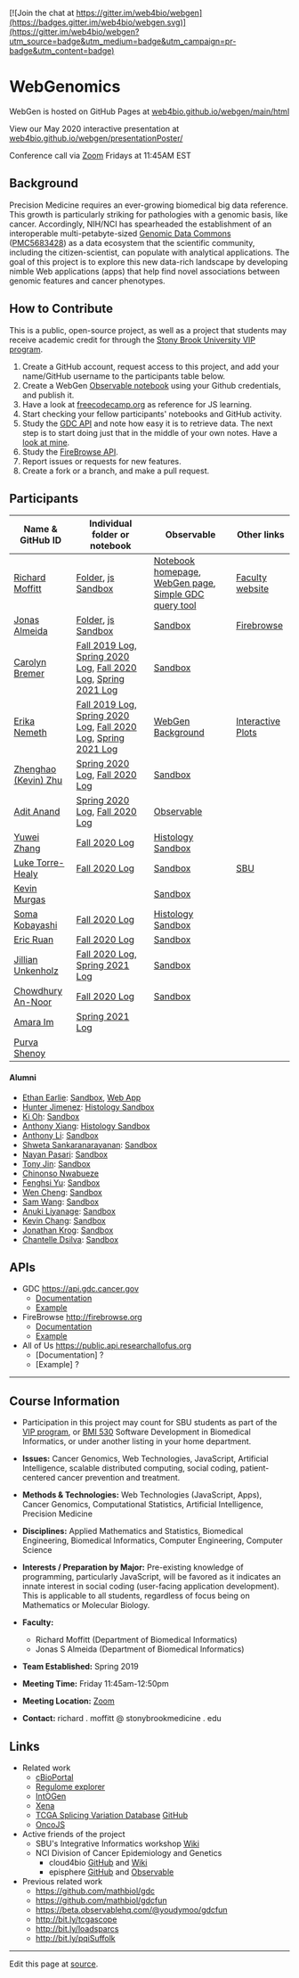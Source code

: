 [![Join the chat at https://gitter.im/web4bio/webgen](https://badges.gitter.im/web4bio/webgen.svg)](https://gitter.im/web4bio/webgen?utm_source=badge&utm_medium=badge&utm_campaign=pr-badge&utm_content=badge)

# WebGenomics

WebGen is hosted on GitHub Pages at [web4bio.github.io/webgen/main/html](https://web4bio.github.io/webgen/main/html)

View our May 2020 interactive presentation at [web4bio.github.io/webgen/presentationPoster/](https://web4bio.github.io/webgen/presentationPoster/)

Conference call via [Zoom](https://sbubmi.page.link/vip) Fridays at 11:45AM EST

## Background

Precision Medicine requires an ever-growing biomedical big data reference. This growth is particularly striking for pathologies with a genomic basis, like cancer. Accordingly, NIH/NCI has spearheaded the establishment of an interoperable multi-petabyte-sized [Genomic Data Commons](gdc.cancer.gov) ([PMC5683428](https://www.ncbi.nlm.nih.gov/pmc/articles/PMC5683428/)) as a data ecosystem that the scientific community, including the citizen-scientist, can populate with analytical applications. The goal of this project is to explore this new data-rich landscape by developing nimble Web applications (apps) that help find novel associations between genomic features and cancer phenotypes.

## How to Contribute

This is a public, open-source project, as well as a project that students may receive academic credit for through the [Stony Brook University VIP program](https://www.stonybrook.edu/commcms/vertically-integrated-projects/teams/_team_page/team_page.php?team=WebGen%20(Web%20Genomics)).

1. Create a GitHub account, request access to this project, and add your name/GitHub username to the participants table below.
2. Create a WebGen [Observable notebook](https://beta.observablehq.com) using your Github credentials, and publish it.
3. Have a look at [freecodecamp.org](https://www.freecodecamp.org) as reference for JS learning.
4. Start checking your fellow participants' notebooks and GitHub activity.
5. Study the [GDC API](https://docs.gdc.cancer.gov/API/Users_Guide/Getting_Started/) and note how easy it is to retrieve data. The next step is to start doing just that in the middle of your own notes. Have a [look at mine](https://beta.observablehq.com/@jonasalmeida/webgen).
6. Study the [FireBrowse API](http://firebrowse.org).
7. Report issues or requests for new features.
8. Create a fork or a branch, and make a pull request.

## Participants

| Name & GitHub ID  | Individual folder or notebook | Observable | Other links|
| --- | --- | --- | --- |
| [Richard Moffitt](https://github.com/rmoffitt) | [Folder](/archive/richard/), [js Sandbox](/archive/richard/richard.html) | [Notebook homepage](https://observablehq.com/@rmoffitt?tab=notebooks), [WebGen page](https://observablehq.com/@rmoffitt/webgen), [Simple GDC query tool](https://observablehq.com/@rmoffitt/tcgaplots) | [Faculty website](https://bmi.stonybrookmedicine.edu/people/moffitt_richard) |
| [Jonas Almeida](http://www.github.com/jonasalmeida) | [Folder](https://github.com/web4bio/webgen/tree/master/archive/jonas), [js Sandbox](https://web4bio.github.io/webgen/archive/jonas/) | [Sandbox](https://beta.observablehq.com/@jonasalmeida/webgen)    | [Firebrowse](https://github.com/episphere/firebrowse) |
| [Carolyn Bremer](http://www.github.com/cgbrem) | [Fall 2019 Log](https://docs.google.com/document/d/1z0pNNcCbAV8Sb0JKBMMoaw0-78mEdBKtLWa6WKW4ijk/edit), [Spring 2020 Log](https://docs.google.com/document/d/1l8UgEMjIHbWd9m8RNZy4ZXpysO4Gtk0Kf0olnhbPtXc/edit), [Fall 2020 Log](https://docs.google.com/document/d/1edAH_tN2WeVNjC3mCg7IkX6jSyO3aI1f7iU3Gv-LSeA/edit?usp=sharing), [Spring 2021 Log](https://docs.google.com/document/d/1L6ftHoj4R18iJfqCTJRlqUCQMmHICYqdOtm2SskLXxY/edit?usp=sharing) |[Sandbox](https://observablehq.com/@cgbrem/web-gen-fall-19) |   |
| [Erika Nemeth](http://www.github.com/enemeth19) | [Fall 2019 Log](https://docs.google.com/document/d/1yCoHM8SleFvwsuQzfcO19oCWE36EUJ482bX38X8a7xY/edit?usp=sharing), [Spring 2020 Log](https://docs.google.com/document/d/11f0B8j0gTE6leyFeDKHd6onu2LOnVyqPDmGc-vt5d_c/edit?usp=sharing), [Fall 2020 Log](https://docs.google.com/document/d/18d5oB-Uft5nBskVxnZuEcaXHDPE291y2PBzQtcPZXVo/edit?usp=sharing), [Spring 2021 Log](https://docs.google.com/document/d/1aWkkX9PEcEZWaK37F5n0_LABoo1JIj8OS-mkj4k5Ras/edit?usp=sharing) | [WebGen Background](https://observablehq.com/@enemeth19/webgen) | [Interactive Plots](https://episphere.github.io/mortalitytracker/board/) |
| [Zhenghao (Kevin) Zhu](https://github.com/ZhenghaoZhu) | [Spring 2020 Log](https://docs.google.com/document/d/1x_UYj9iuYBXwfJBVzOtyGaZJc6LOymu_gvBZ-CIJt2U/edit?usp=sharing), [Fall 2020 Log](https://docs.google.com/document/d/1HMWPe9dYiMrsONfoxObnglpwDLDVDa-Hu2AnJ0bcJmE/edit?usp=sharing) | [Sandbox](https://observablehq.com/@zhenghaozhu/webgen) |   |
| [Adit Anand](https://github.com/19aanand) | [Spring 2020 Log](https://docs.google.com/document/d/1K6yBJq7C4XOlkl4Hm5smnPiY-lj_lJ2miwV6pRl-KEU/edit?usp=sharing), [Fall 2020 Log](https://docs.google.com/document/d/1g1pkQcqoDTa40BUXveAWDokW_1Q-spkC_0n6xB5vTO8/edit) | [Observable](https://observablehq.com/@19aanand) |   |
| [Yuwei Zhang](https://github.com/Yuw-zhang) | [Fall 2020 Log](https://docs.google.com/document/d/1INk8iqLC-mqNpSYvK5mgmly7jMlk3Mwc3l4ylU-H-SU/edit?usp=sharing) |[Histology Sandbox](https://observablehq.com/@yuw-zhang/webgen) | | 
| [Luke Torre-Healy](https://github.com/lthealy) | [Fall 2020 Log](https://docs.google.com/document/d/14CbEL9a69vw59s9eNWlebVGBgKQDJclhiaY-yZLjRyU/edit?usp=sharing)| [Sandbox](https://observablehq.com/@lthealy/webgen-doc)| [SBU](https://renaissance.stonybrookmedicine.edu/mstp/people/Torre-Healy) |
| [Kevin Murgas](https://github.com/kevin-murgas) | | [Sandbox](https://observablehq.com/@kevin-murgas/webgen) | |
| [Soma Kobayashi](https://github.com/skobayashi0417) | [Fall 2020 Log](https://docs.google.com/document/d/14oeMCzMhF3AISCIlZo9wm0hmrjTOgVGnp8jB4ZF-lS8/edit?usp=sharing) | [Histology Sandbox](https://observablehq.com/@skobayashi0417/test) | |
| [Eric Ruan](https://github.com/ericr491) | [Fall 2020 Log](https://docs.google.com/document/d/1RldOmYmN9yAjB2dhHcvPQdRe_WidyJhlccK51Nb8tL8/edit?usp=sharing) | [Sandbox](https://observablehq.com/@ericr491/webgen) | |
| [Jillian Unkenholz](https://github.com/jillianunk32)  | [Fall 2020 Log](https://docs.google.com/document/d/1c1T6mJisOjjH_uQheGSuq5BtZTJ1u-04OMFvhlM-PAY/edit?usp=sharing), [Spring 2021 Log](https://docs.google.com/document/d/1t9JfmrQJ7Xjy29iUG4icd3QaqzZ0-LQQeVNzT-IzbxI/edit?usp=sharing)|[Sandbox](https://observablehq.com/@jillianunk32/webgen) | |
| [Chowdhury An-Noor](https://github.com/chowdhuryannoor) |[Fall 2020 Log](https://docs.google.com/document/d/1LGMLUeRYprQLJjIqrcAhkt0rZmliiRqFKP8AvuWq1z0/edit?usp=sharing) |[Sandbox](https://observablehq.com/@chowdhuryannoor/webgen-chowdhury) | |
| [Amara Im](https://github.com/amaraim22) |[Spring 2021 Log](https://docs.google.com/document/d/1L9jJvpQX5DLRC43ajV3Sk4Cll0koJPJI6Uu3oediN1Y/edit?usp=sharing) | |
| [Purva Shenoy](https://github.com/prvshenoy01) | |

#### Alumni
  * [Ethan Earlie](https://github.com/Ethan-Earlie): [Sandbox](https://observablehq.com/@ethan-earlie/webgen), [Web App](https://web4bio.github.io/webgen/main/) 
  * [Hunter Jimenez](https://github.com/hunterjimenezsbu): [Histology Sandbox](https://observablehq.com/@huntsmna817/webgen)
  * [Ki Oh](https://github.com/KO-BMI): [Sandbox](https://observablehq.com/@fluffyshoes/web-gen-fall-19) 
  * [Anthony Xiang](https://github.com/anthonyxiang1): [Histology Sandbox](https://observablehq.com/@axian0420/webgen-second-edition)
  * [Anthony Li](https://github.com/anthonyli22): [Sandbox](https://observablehq.com/@anthonyli22/webgen-notebook)
  * [Shweta Sankaranarayanan](https://github.com/shweta98): [Sandbox](https://observablehq.com/@shweta98/webgen)
  * [Nayan Pasari](https://github.com/npasari): [Sandbox](https://observablehq.com/@npasari)
  * [Tony Jin](https://github.com/t5n): [Sandbox](https://beta.observablehq.com/@t5n)
  * [Chinonso Nwabueze](http://www.github.com/conwabueze)
  * [Fenghsi Yu](http://www.github.com/fenghsi): [Sandbox](https://observablehq.com/@fenghsi/webgen/2)
  * [Wen Cheng](http://www.github.com/wencheng921): [Sandbox](https://beta.observablehq.com/@wencheng921/webgen)
  * [Sam Wang](http://www.github.com/SuperZam): [Sandbox](https://observablehq.com/@superzam/web-genomics/5)
  * [Anuki Liyanage](https://github.com/ANUKI11): [Sandbox](https://observablehq.com/@anuki11/webgen/2)
  * [Kevin Chang](https://github.com/Xnonx14): [Sandbox](https://beta.observablehq.com/@xnonx14/kevin-changs-notebook)
  * [Jonathan Krog](https://github.com/Jonathan-Krog): [Sandbox](https://beta.observablehq.com/@jonathan-krog/webgen-fall-2019)
  * [Chantelle Dsilva](http://www.github.com/chantelle-dsilva): [Sandbox](https://beta.observablehq.com/@chantelle-dsilva/webgen)

## APIs
* GDC https://api.gdc.cancer.gov
  * [Documentation](https://docs.gdc.cancer.gov/API/Users_Guide/Getting_Started/#api-endpoints)
  * [Example](https://api.gdc.cancer.gov/projects?fields=disease_type&size=2)
* FireBrowse http://firebrowse.org
  * [Documentation](http://firebrowse.org/api-docs/)
  * [Example](http://firebrowse.org/api/v1/Samples/mRNASeq?format=json&gene=GATA6&cohort=PAAD&page=1&page_size=2&sort_by=tcga_participant_barcode)
* All of Us https://public.api.researchallofus.org
  * [Documentation] ?
  * [Example] ?
____

## Course Information
- Participation in this project may count for SBU students as part of the [VIP program](https://www.stonybrook.edu/commcms/vertically-integrated-projects/prospective_students/how_credits_count), or [BMI 530](https://bmi.stonybrookmedicine.edu/courses) Software Development in Biomedical Informatics, or under another listing in your home department.

- **Issues:** Cancer Genomics, Web Technologies, JavaScript, Artificial Intelligence, scalable distributed computing, social coding, patient-centered cancer prevention and treatment.

- **Methods & Technologies:** Web Technologies (JavaScript, Apps), Cancer Genomics, Computational Statistics, Artificial Intelligence, Precision Medicine

- **Disciplines:** Applied Mathematics and Statistics, Biomedical Engineering, Biomedical Informatics, Computer Engineering, Computer Science

- **Interests / Preparation by Major:** Pre-existing knowledge of programming, particularly JavaScript, will be favored as it indicates an innate interest in social coding (user-facing application development). This is applicable to all students, regardless of focus being on Mathematics or Molecular Biology.

- **Faculty:**
  - Richard Moffitt (Department of Biomedical Informatics)
  - Jonas S Almeida (Department of Biomedical Informatics)

- **Team Established:** Spring 2019

- **Meeting Time:** Friday 11:45am-12:50pm

- **Meeting Location:** [Zoom](https://sbubmi.page.link/vip)

- **Contact:** richard . moffitt @ stonybrookmedicine . edu

## Links
* Related work
  * [cBioPortal](https://www.cbioportal.org/)
  * [Regulome explorer](http://explorer.cancerregulome.org/)
  * [IntOGen](www.intogen.org/)
  * [Xena](genome-cancer.ucsc.edu)
  * [TCGA Splicing Variation Database](http://tsvdb.com/) [GitHub](https://github.com/wenjie1991/TSVdb)
  * [OncoJS](https://github.com/oncojs)
* Active friends of the project
  * SBU's Integrative Informatics workshop [Wiki](https://sites.google.com/mathbiol.org/integrativeinformatics/home)
  * NCI Division of Cancer Epidemiology and Genetics
    * cloud4bio [GitHub](https://github.com/cloud4bio/cloud4bio.github.com) and [Wiki](https://sites.google.com/mathbiol.org/cloud4bio/home)
    * episphere [GitHub](https://github.com/episphere) and [Observable](https://observablehq.com/@episphere)
* Previous related work
  * https://github.com/mathbiol/gdc
  * https://github.com/mathbiol/gdcfun
  * https://beta.observablehq.com/@youdymoo/gdcfun
  * http://bit.ly/tcgascope
  * http://bit.ly/loadsparcs
  * http://bit.ly/pqiSuffolk


____

Edit this page at [source](https://github.com/web4bio/webgen/blob/master/README.md).
